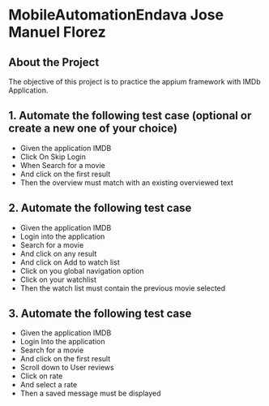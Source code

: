 # MobileAutomationEndava Jose Manuel Florez

## About the Project 
The objective of this project is to practice the appium framework with IMDb Application.

## 1. Automate the following test case (optional or create a new one of your choice)
- Given the application IMDB
- Click On Skip Login
- When Search for a movie
- And click on the first result
- Then the overview must match with an existing overviewed text
## 2. Automate the following test case
- Given the application IMDB
- Login into the application
- Search for a movie
- And click on any result
- And click on Add to watch list
- Click on you global navigation option
- Click on your watchlist
- Then the watch list must contain the previous movie selected
## 3. Automate the following test case
- Given the application IMDB
- Login Into the application
- Search for a movie
- And click on the first result
- Scroll down to User reviews
- Click on rate
- And select a rate
- Then a saved message must be displayed


